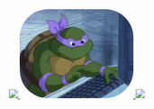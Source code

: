 <div align="center">
  <a href="https://github.com/gustav042">
  <img height="160em" src="https://github-readme-stats.vercel.app/api?username=gustav042&show_icons=true&theme=dracula&include_all_commits=true&count_private=true"/>
  <img alt="gustavo-pic" vertical_align="middle" height="158" style="border-radius:50px;" src="https://github.com/gustav042/gustav042/blob/main/giphy.gif"></img>
  <img height="160em" src="https://github-readme-stats.vercel.app/api/top-langs/?username=gustav042&layout=compact&langs_count=7&theme=dracula"/>
</div>
